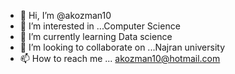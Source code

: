 - 👋 Hi, I’m @akozman10
- 👀 I’m interested in ...Computer Science
- 🌱 I’m currently learning Data science
- 💞️ I’m looking to collaborate on ...Najran university
- 📫 How to reach me ... akozman10@hotmail.com

<!---
akozman10/akozman10 is a ✨ special ✨ repository because its `README.md` (this file) appears on your GitHub profile.
You can click the Preview link to take a look at your changes.
--->
